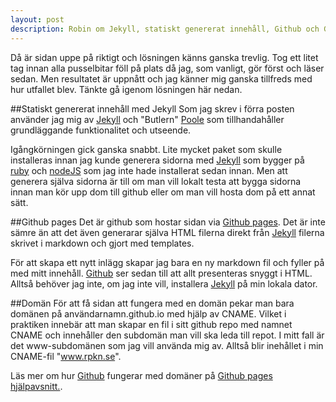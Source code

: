 ```yaml
---
layout: post
description: Robin om Jekyll, statiskt genererat innehåll, Github och Github-pages.
---
```


Då är sidan uppe på riktigt och lösningen känns ganska trevlig. Tog ett litet tag innan alla pusselbitar föll på plats då jag,
som vanligt, gör först och läser sedan. Men resultatet är uppnått och jag känner mig ganska tillfreds med hur utfallet blev.
Tänkte gå igenom lösningen här nedan.

##Statiskt genererat innehåll med Jekyll
Som jag skrev i förra posten använder jag mig av [Jekyll](http://www.jekyllrb.com) och "Butlern" [Poole](http://getpoole.com) som
tillhandahåller grundläggande funktionalitet och utseende.

Igångkörningen gick ganska snabbt. Lite mycket paket som skulle installeras innan jag kunde generera sidorna med [Jekyll](http://www.jekyllrb.com) som bygger
på [ruby](http://www.ruby-lang.org) och [nodeJS](http://nodejs.org/) som jag inte hade installerat sedan innan.
Men att generera själva sidorna är till om man vill lokalt testa att bygga sidorna innan man kör upp dom till github eller om
man vill hosta dom på ett annat sätt.

##Github pages
Det är github som hostar sidan via [Github pages](https://pages.github.com/). Det är inte sämre än att det även generarar själva
HTML filerna direkt från [Jekyll](http://www.jekyllrb.com) filerna skrivet i markdown och gjort med templates.

För att skapa ett nytt inlägg skapar jag bara en ny markdown fil och fyller på med mitt innehåll. [Github](http://pages.github.com) ser sedan till att
allt presenteras snyggt i HTML. Alltså behöver jag inte, om jag inte vill, installera [Jekyll](http://www.jekyllrb.com) på min lokala dator.


##Domän
För att få sidan att fungera med en domän pekar man bara domänen på användarnamn.github.io med hjälp av CNAME. Vilket i praktiken
innebär att man skapar en fil i sitt github repo med
namnet CNAME och innehåller den subdomän man vill ska leda till repot. I mitt fall är det www-subdomänen som jag vill använda mig av.
Alltså blir inehållet i min CNAME-fil "www.rpkn.se".

Läs mer om hur [Github](http://www.github.com) fungerar med domäner på [Github pages hjälpavsnitt.](https://help.github.com/categories/github-pages-basics/).
